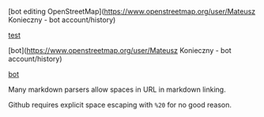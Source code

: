 [bot editing OpenStreetMap](https://www.openstreetmap.org/user/Mateusz Konieczny - bot account/history)

[test](https://www.openstreetmap.org/)

[bot](https://www.openstreetmap.org/user/Mateusz Konieczny - bot account/history)

[bot](https://www.openstreetmap.org/user/Mateusz%20Konieczny%20-%20bot%20account/history)


Many markdown parsers allow spaces in URL in markdown linking.

Github requires explicit space escaping with `%20` for no good reason.
